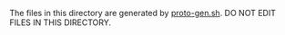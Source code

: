 The files in this directory are generated by [proto-gen.sh](../../scripts/proto-gen.sh).
DO NOT EDIT FILES IN THIS DIRECTORY.
